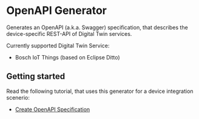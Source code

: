 # OpenAPI Generator

Generates an OpenAPI (a.k.a. Swagger) specification, that describes the device-specific REST-API of Digital Twin services. 

Currently supported Digital Twin Service:

* Bosch IoT Things (based on Eclipse Ditto)

## Getting started

Read the following tutorial, that uses this generator for a device integration scenerio:

- [Create OpenAPI Specification](../../docs/tutorials/create_openapi.md)